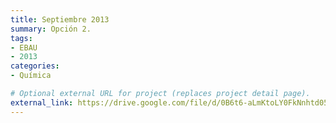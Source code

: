 ```yaml
---
title: Septiembre 2013
summary: Opción 2.
tags:
- EBAU
- 2013
categories:
- Química

# Optional external URL for project (replaces project detail page).
external_link: https://drive.google.com/file/d/0B6t6-aLmKtoLY0FkNnhtd05XTjQ/view
---
```

